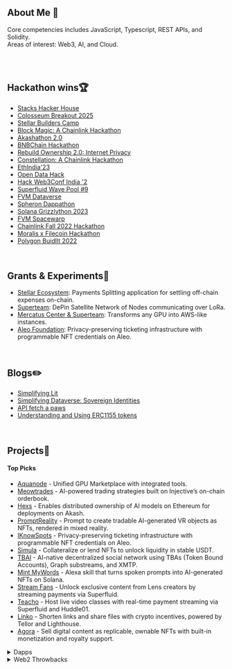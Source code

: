 ## About Me 💬
Core competencies includes JavaScript, Typescript, REST APIs, and Solidity. </br>
Areas of interest: Web3, AI, and Cloud.

</br>
</br>


## Hackathon wins🏆
- [Stacks Hacker House](https://github.com/Yashodeeps/stacks-agent-kit) <br>
- [Colosseum Breakout 2025](https://x.com/solana/status/1940442221201035627) </br>
- [Stellar Builders Camp](https://www.linkedin.com/posts/anshss_this-was-me-pitching-at-the-risein-x-stellar-activity-7347809757950353410-o8YX?utm_source=share&utm_medium=member_desktop&rcm=ACoAADZdAKcBdjBPTUKdvdGzUepMO-rHiQXe6Qc) </br>
- [Block Magic: A Chainlink Hackathon](https://devpost.com/software/promptreality) </br>
- [Akashathon 2.0](https://dorahacks.io/buidl/12754) </br>
- [BNBChain Hackathon](https://dorahacks.io/buidl/10616) </br>
- [Rebuild Ownership 2.0: Internet Privacy](https://x.com/DataverseOS/status/1742125914350370967) </br>
- [Constellation: A Chainlink Hackathon](https://devpost.com/software/merlin-p81e4j) </br>
- [EthIndia'23](https://devfolio.co/projects/tbai-0d73) </br>
- [Open Data Hack](https://x.com/DataverseOS/status/1713912750441742368) </br>
- [Hack Web3Conf India '2](https://devfolio.co/projects/eventify-50ed) </br>
- [Superfluid Wave Pool #9](https://x.com/Superfluid_HQ/status/1664726115376611337) </br>
- [FVM Dataverse](https://devpost.com/software/linko) </br>
- [Spheron Dappathon](https://devpost.com/software/eventify-27gui0) </br>
- [Solana Grizzlython 2023](https://x.com/solana/status/1644346050180685825) </br>
- [FVM Spacewarp](https://ethglobal.com/showcase/the-journals-dao-6rzrn) </br>
- [Chainlink Fall 2022 Hackathon](https://devpost.com/software/simula) </br>
- [Moralis x Filecoin Hackathon](https://moralis.io/filecoin-hackathon/winners/) </br>
- [Polygon BuidlIt 2022](https://devpost.com/software/gum3road) </br>

</br>

## Grants & Experiments🚀
- [Stellar Ecosystem](https://github.com/Splitoio): Payments Splitting application for settling off-chain expenses on-chain.
- [Superteam](https://github.com/orgs/SatMeshLabs/repositories): DePin Satellite Network of Nodes communicating over LoRa.
- [Mercatus Center & Superteam](https://github.com/Aquanodeio): Transforms any GPU into AWS-like instances.
- [Aleo Foundation](https://github.com/IKnowSpots/application-aleo): Privacy-preserving ticketing infrastructure with programmable NFT credentials on Aleo.
  
</br>

## Blogs✏️
- [Simplifying Lit](https://anshss.hashnode.dev/simplifying-lit) </br>
- [Simplifying Dataverse: Sovereign Identities](https://anshss.hashnode.dev/simplifying-dataverse-sovereign-identities) </br>
- [API fetch a paws](https://anshss.hashnode.dev/api-fetch-a-paws) </br>
- [Understanding and Using ERC1155 tokens](https://anshss.hashnode.dev/using-erc1155) </br>

</br>

## Projects🌱

#### Top Picks
- [Aquanode](https://github.com/Aquanodeio) - Unified GPU Marketplace with integrated tools. </br>
- [Meowtrades](https://github.com/meowtrades) - AI-powered trading strategies built on Injective’s on-chain orderbook. </br>
- [Hexs](https://github.com/anshss/Hexs) - Enables distributed ownership of AI models on Ethereum for deployments on Akash. </br>
- [PromptReality](https://github.com/anshss/PromptReality) - Prompt to create tradable AI-generated VR objects as NFTs, rendered in mixed reality. </br>
- [IKnowSpots](https://github.com/IKnowSpots) - Privacy-preserving ticketing infrastructure with programmable NFT credentials on Aleo. </br>
- [Simula](https://github.com/anshss/Simula) - Collateralize or lend NFTs to unlock liquidity in stable USDT. </br>
- [TBAI](https://github.com/anshss/eth23) - AI-native decentralized social network using TBAs (Token Bound Accounts), Graph substreams, and XMTP. </br>
- [Mint MyWords](https://github.com/anshss/Mint-MyWords) - Alexa skill that turns spoken prompts into AI-generated NFTs on Solana. </br>
- [Stream Fans](https://github.com/anshss/StreamFans) - Unlock exclusive content from Lens creators by streaming payments via Superfluid. </br>
- [Teacho](https://github.com/anshss/Teacho) - Host live video classes with real-time payment streaming via Superfluid and Huddle01. </br>
- [Linko](https://github.com/anshss/Linko) - Shorten links and share files with crypto incentives, powered by Tellor and Lighthouse. </br>
- [Agora](https://github.com/anshss/Agora) - Sell digital content as replicable, ownable NFTs with built-in monetization and royalty support. </br>

<details>
<summary>Dapps</summary>

- [TachyonX](https://github.com/TachyonxRWA) </br>
- [GreenWim](https://github.com/anshss/GreenWim) </br>
- [GenHub](https://github.com/anshss/GenHub-Rebuild-Ownersership) </br>
- [BlavoDAO](https://github.com/anshss/BlavoDAO) </br>
- [Gatify](https://github.com/anshss/Gatify) </br>
- [Axon](https://github.com/anshss/Axon) </br>
- [SplitWave](https://github.com/anshss/splitwave-extension) </br>
- [The Journals DAO](https://github.com/anshss/TheJournalsDao) </br>
- [Newee](https://github.com/anshss/Newee) </br>
- [FavDevs](https://github.com/anshss/FavDevs) </br>
- [Gum3road](https://github.com/anshss/Gum3road) </br>

</details>

<details>
<summary>Web2 Throwbacks</summary>
 
- [Typescript Shopping Cart](https://github.com/anshss/ShoppingCart) </br>
- [Responsive Card Design](https://github.com/anshss/Reactjs_card_design) </br>
- [AI Image Generator](https://github.com/anshss/AiImages) </br>
- [Talk with GPT](https://github.com/anshss/GptSpeak) </br>
- [TinDog](https://github.com/anshss/TinDog) </br>
- [Newsletter service using Mailchimp](https://github.com/anshss/Newsletter) </br>
- [React Portfolio](https://github.com/anshss/ReactProtfolio) </br>

</details>

</br>
</br>

